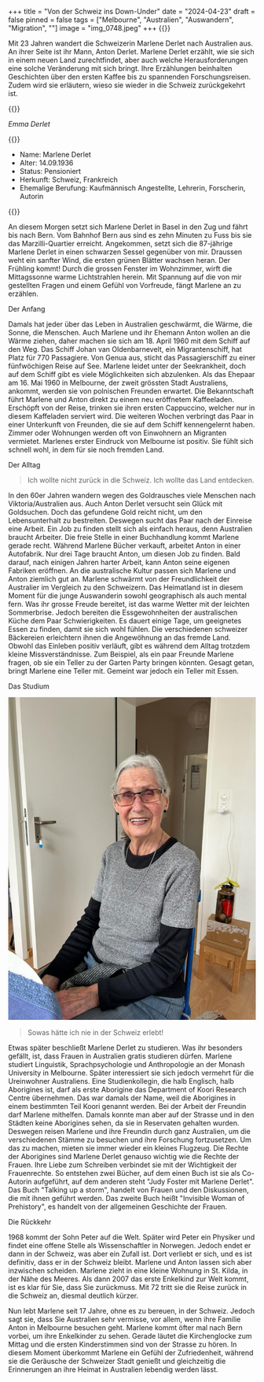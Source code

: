 +++
title = "Von der Schweiz ins Down-Under"
date = "2024-04-23"
draft = false
pinned = false
tags = ["Melbourne", "Australien", "Auswandern", "Migration", ""]
image = "img_0748.jpeg"
+++
{{<lead>}}

Mit 23 Jahren wandert die Schweizerin Marlene Derlet nach Australien aus. An ihrer Seite ist ihr Mann, Anton Derlet. Marlene Derlet erzählt, wie sie sich in einem neuen Land zurechtfindet, aber auch welche Herausforderungen eine solche Veränderung mit sich bringt. Ihre Erzählungen beinhalten Geschichten über den  ersten Kaffee bis zu spannenden Forschungsreisen. Zudem wird sie erläutern, wieso sie wieder in die Schweiz zurückgekehrt ist.

{{</lead>}}

*Emma Derlet*

{{<box>}}

* Name: Marlene Derlet
* Alter: 14.09.1936
* Status: Pensioniert
* Herkunft: Schweiz, Frankreich
* Ehemalige Berufung: Kaufmännisch Angestellte, Lehrerin, Forscherin, Autorin

{{</box>}}

An diesem Morgen setzt sich Marlene Derlet in Basel in den Zug und fährt bis nach Bern. Vom Bahnhof Bern aus sind es zehn Minuten zu Fuss bis sie das Marzilli-Quartier erreicht. Angekommen, setzt sich die 87-jährige Marlene Derlet in einen schwarzen Sessel gegenüber von mir. Draussen weht ein sanfter Wind, die ersten grünen Blätter wachsen heran. Der Frühling kommt! Durch die grossen Fenster im Wohnzimmer, wirft die Mittagssonne warme Lichtstrahlen herein. Mit Spannung auf die von mir gestellten Fragen und einem Gefühl von Vorfreude, fängt Marlene an zu erzählen.

Der Anfang

Damals hat jeder über das Leben in Australien geschwärmt, die Wärme, die Sonne, die Menschen. Auch Marlene und ihr Ehemann Anton wollen an die Wärme ziehen, daher machen sie sich am 18. April 1960 mit dem Schiff auf den Weg. Das Schiff Johan van Oldenbarnevelt, ein Migrantenschiff, hat Platz für 770 Passagiere. Von Genua aus, sticht das Passagierschiff zu einer fünfwöchigen Reise auf See. Marlene leidet unter der Seekrankheit, doch auf dem Schiff gibt es viele Möglichkeiten sich abzulenken. Als das Ehepaar am 16. Mai 1960 in Melbourne, der zweit grössten Stadt Australiens, ankommt, werden sie von polnischen Freunden erwartet. Die Bekanntschaft führt Marlene und Anton direkt zu einem neu eröffnetem Kaffeeladen. Erschöpft von der Reise, trinken sie ihren ersten Cappuccino, welcher nur in diesem Kaffeladen serviert wird. Die weiteren Wochen verbringt das Paar in einer Unterkunft von Freunden, die sie auf dem Schiff kennengelernt haben. Zimmer oder Wohnungen werden oft von Einwohnern an Migranten vermietet. Marlenes erster Eindruck von Melbourne ist positiv. Sie fühlt sich schnell wohl, in dem für sie noch fremden Land.

Der Alltag

> Ich wollte nicht zurück in die Schweiz. Ich wollte das Land entdecken.

In den 60er Jahren wandern wegen des Goldrausches viele Menschen nach Viktoria/Australien aus. Auch Anton Derlet versucht sein Glück mit Goldsuchen. Doch das gefundene Gold reicht nicht, um den Lebensunterhalt zu bestreiten. Deswegen sucht das Paar nach der Einreise eine Arbeit. Ein Job zu finden stellt sich als einfach heraus, denn Australien braucht Arbeiter. Die freie Stelle in einer Buchhandlung kommt Marlene gerade recht. Während Marlene Bücher verkauft, arbeitet Anton in einer Autofabrik. Nur drei Tage braucht Anton, um diesen Job zu finden. Bald darauf, nach einigen Jahren harter Arbeit, kann Anton seine eigenen Fabriken eröffnen. An die australische Kultur passen sich Marlene und Anton ziemlich gut an. Marlene schwärmt von der Freundlichkeit der Australier im Vergleich zu den Schweizern. Das Heimatland ist in diesem Moment für die junge Auswanderin sowohl geographisch als auch mental fern. Was ihr grosse Freude bereitet, ist das warme Wetter mit der leichten Sommerbrise. Jedoch bereiten die Essgewohnheiten der australischen Küche dem Paar Schwierigkeiten.  Es dauert einige Tage, um geeignetes Essen zu finden, damit sie sich wohl fühlen. Die verschiedenen schweizer Bäckereien erleichtern ihnen die Angewöhnung an das fremde Land. Obwohl das Einleben positiv verläuft, gibt es während dem  Alltag trotzdem kleine Missverständnisse. Zum Beispiel, als ein paar Freunde Marlene fragen, ob sie ein Teller zu der Garten Party bringen könnten. Gesagt getan, bringt Marlene eine Teller mit. Gemeint war jedoch ein Teller mit Essen. 

Das Studium

![Marlene Derlet, geboren 14.09.1936, ist in den 60ern nach Australien Melbourne ausgewandert. 2008 kam sie wegen ihren Enkelkindern wieder zurück in die Schweiz. Heute lebt sie in einer kleinen Wohnung auserhalb von Basel.](img_2759.jpeg)

> Sowas hätte ich nie in der Schweiz erlebt!

Etwas später beschließt Marlene Derlet zu studieren. Was ihr besonders gefällt, ist, dass Frauen in Australien gratis studieren dürfen. Marlene studiert Linguistik, Sprachpsychologie und Anthropologie an der Monash University in Melbourne. Später interessiert sie sich jedoch vermehrt für die Ureinwohner Australiens. Eine Studienkollegin, die halb Englisch, halb Aborigines ist, darf als erste Aborigine das Department of Koori Research Centre übernehmen. Das war damals der Name, weil die Aborigines in einem bestimmten Teil Koori genannt werden. Bei der Arbeit der Freundin darf Marlene mithelfen.  Damals konnte man aber auf der Strasse und in den Städten keine Aborigines sehen, da sie in Reservaten gehalten wurden. Deswegen reisen Marlene und ihre Freundin durch ganz Australien, um die verschiedenen Stämme zu besuchen und ihre Forschung fortzusetzen. Um das zu machen, mieten sie immer wieder ein kleines Flugzeug. Die Rechte der Aborigines sind Marlene Derlet genauso wichtig wie die Rechte der Frauen. Ihre Liebe zum Schreiben verbindet sie mit der Wichtigkeit der Frauenrechte. So entstehen zwei Bücher, auf dem einen Buch ist sie als Co-Autorin aufgeführt, auf dem anderen steht "Judy Foster mit Marlene Derlet". Das Buch "Talking up a storm", handelt von Frauen und den Diskussionen, die mit ihnen geführt werden. Das zweite Buch heißt "Invisible Woman of Prehistory", es handelt von der allgemeinen Geschichte der Frauen.

Die Rückkehr

1968 kommt der Sohn Peter auf die Welt. Später wird Peter ein Physiker und findet eine offene Stelle als Wissenschaftler in Norwegen. Jedoch endet er dann in der Schweiz, was aber ein Zufall ist. Dort verliebt er sich, und es ist definitiv, dass er in der Schweiz bleibt. Marlene und Anton lassen sich aber inzwischen scheiden. Marlene zieht in eine kleine Wohnung in St. Kilda, in der Nähe des Meeres. Als dann 2007 das erste Enkelkind zur Welt kommt, ist es klar für Sie, dass Sie zurückmuss. Mit 72 tritt sie die Reise zurück in die Schweiz an, diesmal deutlich kürzer.

Nun lebt Marlene seit 17 Jahre, ohne es zu bereuen, in der Schweiz. Jedoch sagt sie, dass Sie Australien sehr vermisse, vor allem, wenn ihre Familie Anton in Melbourne besuchen geht. Marlene kommt öfter mal nach Bern vorbei, um ihre Enkelkinder zu sehen. Gerade läutet die Kirchenglocke zum Mittag und die ersten Kinderstimmen sind von der Strasse zu hören. In diesem Moment überkommt Marlene ein Gefühl der Zufriedenheit, während sie die Geräusche der Schweizer Stadt genießt und gleichzeitig die Erinnerungen an ihre Heimat in Australien lebendig werden lässt.